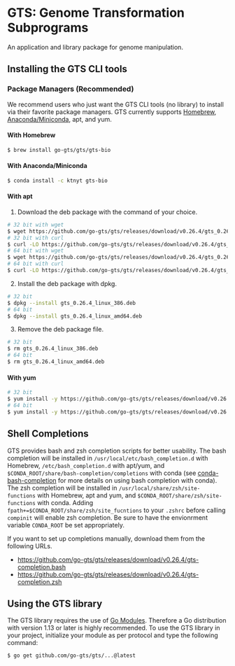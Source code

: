 # GTS: Genome Transformation Subprograms
An application and library package for genome manipulation.

## Installing the GTS CLI tools
### Package Managers (Recommended)
We recommend users who just want the GTS CLI tools (no library) to install via their favorite package managers.
GTS currently supports [Homebrew](https://brew.sh), [Anaconda/Miniconda](https://www.anaconda.com), apt, and yum.

#### With Homebrew
```sh
$ brew install go-gts/gts/gts-bio
```

#### With Anaconda/Miniconda
```sh
$ conda install -c ktnyt gts-bio
```

#### With apt
1. Download the deb package with the command of your choice.
```sh
# 32 bit with wget
$ wget https://github.com/go-gts/gts/releases/download/v0.26.4/gts_0.26.4_linux_386.deb
# 32 bit with curl
$ curl -LO https://github.com/go-gts/gts/releases/download/v0.26.4/gts_0.26.4_linux_386.deb
# 64 bit with wget
$ wget https://github.com/go-gts/gts/releases/download/v0.26.4/gts_0.26.4_linux_amd64.deb
# 64 bit with curl
$ curl -LO https://github.com/go-gts/gts/releases/download/v0.26.4/gts_0.26.4_linux_amd64.deb
```

2. Install the deb package with dpkg.
```sh
# 32 bit
$ dpkg --install gts_0.26.4_linux_386.deb
# 64 bit
$ dpkg --install gts_0.26.4_linux_amd64.deb
```

3. Remove the deb package file.
```sh
# 32 bit
$ rm gts_0.26.4_linux_386.deb
# 64 bit
$ rm gts_0.26.4_linux_amd64.deb
```

#### With yum
```sh
# 32 bit
$ yum install -y https://github.com/go-gts/gts/releases/download/v0.26.4/gts_0.26.4_linux_386.rpm
# 64 bit
$ yum install -y https://github.com/go-gts/gts/releases/download/v0.26.4/gts_0.26.4_linux_amd64.rpm
```

## Shell Completions
GTS provides bash and zsh completion scripts for better usability. The bash completion will be installed in `/usr/local/etc/bash_completion.d` with Homebrew, `/etc/bash_completion.d` with apt/yum, and `$CONDA_ROOT/share/bash-completion/completions` with conda (see [conda-bash-completion](https://github.com/tartansandal/conda-bash-completion) for more details on using bash completion with conda). The zsh completion will be installed in `/usr/local/share/zsh/site-functions` with Homebrew, apt and yum, and `$CONDA_ROOT/share/zsh/site-functions` with conda. Adding `fpath+=$CONDA_ROOT/share/zsh/site_fucntions` to your `.zshrc` before calling `compinit` will enable zsh completion. Be sure to have the envionrment variable `CONDA_ROOT` be set appropriately.

If you want to set up completions manually, download them from the following URLs.

- https://github.com/go-gts/gts/releases/download/v0.26.4/gts-completion.bash
- https://github.com/go-gts/gts/releases/download/v0.26.4/gts-completion.zsh

## Using the GTS library
The GTS library requires the use of [Go Modules](https://blog.golang.org/using-go-modules). Therefore a Go distribution with version 1.13 or later is highly recommended. To use the GTS library in your project, initialize your module as per protocol and type the following command:

```sh
$ go get github.com/go-gts/gts/...@latest
```
